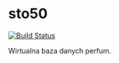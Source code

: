 # sto50
[![Build Status](https://travis-ci.org/mediocre-game-studios/sto50.svg?branch=master)](https://travis-ci.org/mediocre-game-studios/sto50)

Wirtualna baza danych perfum.
